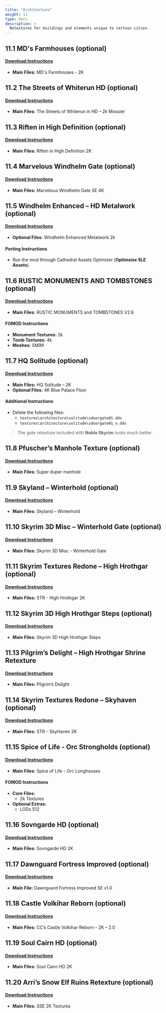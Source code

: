 ```yaml
---
title: "Architecture"
weight: 11
type: docs
description: >
  Retextures for buildings and elements unique to certain cities.
---
```


## 11.1 MD's Farmhouses (optional)

#### [Download Instructions](https://www.nexusmods.com/skyrimspecialedition/mods/32160?tab=files)

* **Main Files:** MD's Farmhouses - 2K

## 11.2 The Streets of Whiterun HD (optional)

#### [Download Instructions](https://www.nexusmods.com/skyrimspecialedition/mods/20396?tab=files)

* **Main Files:** The Streets of Whiterun in HD – 2k Mossier

## 11.3 Riften in High Definition (optional)

#### [Download Instructions](https://www.nexusmods.com/skyrimspecialedition/mods/20296?tab=files)

* **Main Files:** Riften in High Definition 2K

## 11.4 Marvelous Windhelm Gate (optional)

#### [Download Instructions](https://www.nexusmods.com/skyrimspecialedition/mods/24349?tab=files)

* **Main Files:** Marvelous Windhelm Gate SE 4K

## 11.5 Windhelm Enhanced – HD Metalwork (optional)

#### [Download Instructions](https://www.nexusmods.com/skyrim/mods/74830?tab=files)

* **Optional Files:** Windhelm Enhanced Metalwork 2k

#### Porting Instructions

* Run the mod through Cathedral Assets Optimizer (**Optimsise SLE Assets**).

## 11.6 RUSTIC MONUMENTS AND TOMBSTONES (optional)

#### [Download Instructions](https://www.nexusmods.com/skyrim/mods/68884/?tab=files)

* **Main Files:** RUSTIC MONUMENTS and TOMBSTONES V2.6

#### FOMOD Instructions

* **Monument Textures:** 2k
* **Tomb Textures:** 4k
* **Meshes:** SMIM

## 11.7 HQ Solitude (optional)

#### [Download Instructions](https://www.nexusmods.com/skyrimspecialedition/mods/23937?tab=files)

* **Main Files:** HQ Solitude – 2K
* **Optional Files:** 4K Blue Palace Floor

#### Additional Instructions

* Delete the following files:
  * `textures\architecture\solitude\sdoorgate01.dds`
  * `textures\architecture\solitude\sdoorgate01_n.dds`

 > The gate retexture included with **Noble Skyrim** looks much better.

## 11.8 Pfuscher’s Manhole Texture (optional)

#### [Download Instructions](https://www.nexusmods.com/skyrimspecialedition/mods/19799?tab=files)

* **Main Files:** Super duper manhole

## 11.9 Skyland – Winterhold (optional)

#### [Download Instructions](https://www.nexusmods.com/skyrimspecialedition/mods/22757?tab=files)

* **Main Files:** Skyland – Winterhold

## 11.10 Skyrim 3D Misc – Winterhold Gate (optional)

#### [Download Instructions](https://www.nexusmods.com/skyrimspecialedition/mods/20829?tab=files)

* **Main Files:** Skyrim 3D Misc - Winterhold Gate

## 11.11 Skyrim Textures Redone – High Hrothgar (optional)

#### [Download Instructions](https://www.nexusmods.com/skyrimspecialedition/mods/13621?tab=files)

* **Main Files:** STR - High Hrothgar 2K

## 11.12 Skyrim 3D High Hrothgar Steps (optional)

#### [Download Instructions](https://www.nexusmods.com/skyrimspecialedition/mods/19905?tab=files)

* **Main Files:** Skyrim 3D High Hrothgar Steps

## 11.13 Pilgrim’s Delight – High Hrothgar Shrine Retexture

#### [Download Instructions](https://www.nexusmods.com/skyrimspecialedition/mods/3273?tab=files)

* **Main Files:** Pilgrim’s Delight

## 11.14 Skyrim Textures Redone – Skyhaven (optional)

#### [Download Instructions](https://www.nexusmods.com/skyrimspecialedition/mods/10375?tab=files)

* **Main Files:** STR - SkyHaven 2K

## 11.15 Spice of Life - Orc Strongholds (optional)

#### [Download Instructions](https://www.nexusmods.com/skyrimspecialedition/mods/22178?tab=files)

* **Main Files:** Spice of Life - Orc Longhouses

#### FOMOD Instructions

* **Core Files:**
  * 2k Textures
* **Optional Extras:**
  * LODs 512

## 11.16 Sovngarde HD (optional)

#### [Download Instructions](https://www.nexusmods.com/skyrimspecialedition/mods/15891?tab=files)

* **Main Files:** Sovngarde HD 2K

## 11.17 Dawnguard Fortress Improved (optional)

#### [Download Instructions](https://www.nexusmods.com/skyrimspecialedition/mods/9221?tab=files)

* **Main File:** Dawnguard Fortress Improved SE v1.0

## 11.18 Castle Volkihar Reborn (optional)

#### [Download Instructions](https://www.nexusmods.com/skyrimspecialedition/mods/10729?tab=files)

* **Main Files:** CC’s Castle Volkihar Reborn – 2K – 2.0

## 11.19 Soul Cairn HD (optional)

#### [Download Instructions](https://www.nexusmods.com/skyrimspecialedition/mods/15481?tab=files)

* **Main Files:** Soul Cairn HD 2K

## 11.20 Arri’s Snow Elf Ruins Retexture (optional)

#### [Download Instructions](https://www.nexusmods.com/skyrimspecialedition/mods/7292?tab=files)

* **Main Files:** SSE 2K Textures
